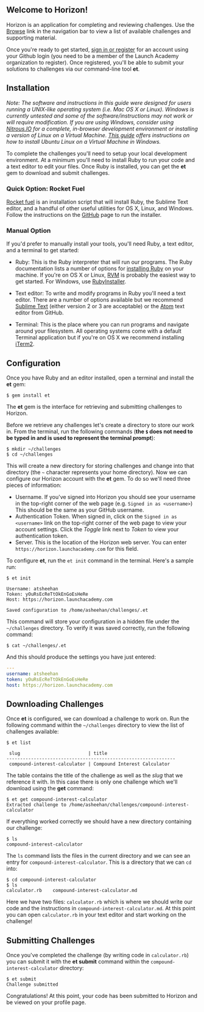 ## Welcome to Horizon!

Horizon is an application for completing and reviewing challenges. Use the [Browse][browse] link in the navigation bar to view a list of available challenges and supporting material.

Once you're ready to get started, [sign in or register][sign_in] for an account using your Github login (you need to be a member of the Launch Academy organization to register). Once registered, you'll be able to submit your solutions to challenges via our command-line tool **et**.

## Installation

*Note: The software and instructions in this guide were designed for users running a UNIX-like operating system (i.e. Mac OS X or Linux). Windows is currently untested and some of the software/instructions may not work or will require modification. If you are using Windows, consider using [Nitrous.IO][nitrous-io] for a complete, in-browser development environment or installing a version of Linux on a Virtual Machine. [This guide][ubuntu-vm] offers instructions on how to install Ubuntu Linux on a Virtual Machine in Windows.*

To complete the challenges you'll need to setup your local development environment. At a minimum you'll need to install Ruby to run your code and a text editor to edit your files. Once Ruby is installed, you can get the **et** gem to download and submit challenges.

### Quick Option: Rocket Fuel

[Rocket fuel][rocket-fuel] is an installation script that will install Ruby, the Sublime Text editor, and a handful of other useful utilities for OS X, Linux, and Windows. Follow the instructions on the [GitHub][rocket-fuel] page to run the installer.

### Manual Option

If you'd prefer to manually install your tools, you'll need Ruby, a text editor, and a terminal to get started:

* Ruby: This is the Ruby interpreter that will run our programs. The Ruby documentation lists a number of options for [installing Ruby][install-ruby] on your machine. If you're on OS X or Linux, [RVM][rvm] is probably the easiest way to get started. For Windows, use [RubyInstaller][ruby-installer].

* Text editor: To write and modify programs in Ruby you'll need a text editor. There are a number of options available but we recommend [Sublime Text][sublime-text] (either version 2 or 3 are acceptable) or the [Atom][atom] text editor from GitHub.

* Terminal: This is the place where you can run programs and navigate around your filesystem. All operating systems come with a default Terminal application but if you're on OS X we recommend installing [iTerm2][iterm2].

## Configuration

Once you have Ruby and an editor installed, open a terminal and install the **et** gem:

```no-highlight
$ gem install et
```

The **et** gem is the interface for retrieving and submitting challenges to Horizon.

Before we retrieve any challenges let's create a directory to store our work in. From the terminal, run the following commands (**the `$` does not need to be typed in and is used to represent the terminal prompt**):

```no-highlight
$ mkdir ~/challenges
$ cd ~/challenges
```

This will create a new directory for storing challenges and change into that directory (the `~` character represents your home directory). Now we can configure our Horizon account with the **et** gem. To do so we'll need three pieces of information:

* Username. If you've signed into Horizon you should see your username in the top-right corner of the web page (e.g. `Signed in as <username>`) This should be the same as your GitHub username.
* Authentication Token. When signed in, click on the `Signed in as <username>` link on the top-right corner of the web page to view your account settings. Click the *Toggle* link next to *Token* to view your authentication token.
* Server. This is the location of the Horizon web server. You can enter `https://horizon.launchacademy.com` for this field.

To configure **et**, run the `et init` command in the terminal. Here's a sample run:

```no-highlight
$ et init

Username: atsheehan
Token: yOuRsEcReTtOkEnGoEsHeRe
Host: https://horizon.launchacademy.com

Saved configuration to /home/asheehan/challenges/.et
```

This command will store your configuration in a hidden file under the `~/challenges` directory. To verify it was saved correctly, run the following command:

```no-highlight
$ cat ~/challenges/.et
```

And this should produce the settings you have just entered:

```yaml
---
username: atsheehan
token: yOuRsEcReTtOkEnGoEsHeRe
host: https://horizon.launchacademy.com
```

## Downloading Challenges

Once **et** is configured, we can download a challenge to work on. Run the following command within the `~/challenges` directory to view the list of challenges available:

```no-highlight
$ et list

 slug                         | title
--------------------------------------------------------------
 compound-interest-calculator | Compound Interest Calculator
```

The table contains the title of the challenge as well as the *slug* that we reference it with. In this case there is only one challenge which we'll download using the **get** command:

```no-highlight
$ et get compound-interest-calculator
Extracted challenge to /home/asheehan/challenges/compound-interest-calculator
```

If everything worked correctly we should have a new directory containing our challenge:

```no-highlight
$ ls
compound-interest-calculator
```

The `ls` command lists the files in the current directory and we can see an entry for `compound-interest-calculator`. This is a directory that we can `cd` into:

```no-highlight
$ cd compound-interest-calculator
$ ls
calculator.rb    compound-interest-calculator.md
```

Here we have two files: `calculator.rb` which is where we should write our code and the instructions in `compound-interest-calculator.md`. At this point you can open `calculator.rb` in your text editor and start working on the challenge!

## Submitting Challenges

Once you've completed the challenge (by writing code in `calculator.rb`) you can submit it with the **et submit** command within the `compound-interest-calculator` directory:

```no-highlight
$ et submit
Challenge submitted
```

Congratulations! At this point, your code has been submitted to Horizon and be viewed on your profile page.

[browse]: /lessons
[sign_in]: /session/new
[rocket-fuel]: https://github.com/LaunchAcademy/rocket-fuel
[install-ruby]: https://www.ruby-lang.org/en/installation/
[rvm]: http://rvm.io/
[ruby-installer]: http://rubyinstaller.org/
[sublime-text]: http://www.sublimetext.com/
[atom]: https://atom.io/
[iterm2]: http://iterm2.com/
[ubuntu-vm]: http://www.wikihow.com/Install-Ubuntu-on-VirtualBox
[nitrous-io]: https://www.nitrous.io/
